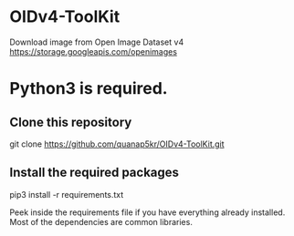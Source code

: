 # OIDv4-ToolKit
Download image from Open Image Dataset v4 https://storage.googleapis.com/openimages

# Python3 is required.

## Clone this repository

git clone https://github.com/quanap5kr/OIDv4-ToolKit.git

## Install the required packages
pip3 install -r requirements.txt

Peek inside the requirements file if you have everything already installed. Most of the dependencies are common libraries.
